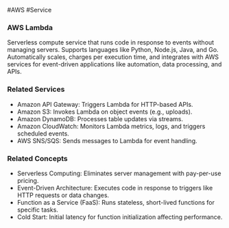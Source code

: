 #AWS #Service 
### AWS Lambda

Serverless compute service that runs code in response to events without managing servers. Supports languages like Python, Node.js, Java, and Go. Automatically scales, charges per execution time, and integrates with AWS services for event-driven applications like automation, data processing, and APIs.

### Related Services

- Amazon API Gateway: Triggers Lambda for HTTP-based APIs.
- Amazon S3: Invokes Lambda on object events (e.g., uploads).
- Amazon DynamoDB: Processes table updates via streams.
- Amazon CloudWatch: Monitors Lambda metrics, logs, and triggers scheduled events.
- AWS SNS/SQS: Sends messages to Lambda for event handling.

### Related Concepts

- Serverless Computing: Eliminates server management with pay-per-use pricing.
- Event-Driven Architecture: Executes code in response to triggers like HTTP requests or data changes.
- Function as a Service (FaaS): Runs stateless, short-lived functions for specific tasks.
- Cold Start: Initial latency for function initialization affecting performance.